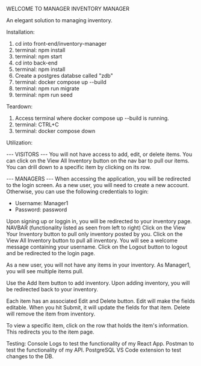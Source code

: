 WELCOME TO MANAGER INVENTORY MANAGER

An elegant solution to managing inventory.

Installation:
1. cd into front-end/inventory-manager
2. terminal: npm install
3. terminal: npm start
4. cd into back-end
5. terminal: npm install
6. Create a postgres databse called "zdb"
7. terminal: docker compose up --build
8. terminal: npm run migrate
9. terminal: npm run seed

Teardown:
1. Access terminal where docker compose up --build is running.
2. terminal: CTRL+C
3. terminal: docker compose down

Utilization:

--- VISITORS ---
You will not have access to add, edit, or delete items.
You can click on the View All Inventory button on the nav bar to pull our items.
You can drill down to a specific item by clicking on its row.

--- MANAGERS ---
When accessing the application, you will be redirected to the login screen.
As a new user, you will need to create a new account.
Otherwise, you can use the following credentials to login:
- Username: Manager1 
- Password: password

Upon signing up or loggin in, you will be redirected to your inventory page.
NAVBAR (functionality listed as seen from left to right)
Click on the View Your Inventory button to pull only inventory posted by you.
Click on the View All Inventory button to pull all inventory.
You will see a welcome message containing your username.
Click on the Logout button to logout and be redirected to the login page.

As a new user, you will not have any items in your inventory.
As Manager1, you will see multiple items pull.

Use the Add Item button to add inventory.
Upon adding inventory, you will be redirected back to your inventory.

Each item has an associated Edit and Delete button.
Edit will make the fields editable. When you hit Submit, it will update the fields for that item.
Delete will remove the item from inventory.

To view a specific item, click on the row that holds the item's information.
This redirects you to the item page. 

Testing:
Console Logs to test the functionality of my React App.
Postman to test the functionality of my API.
PostgreSQL VS Code extension to test changes to the DB.